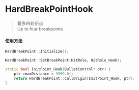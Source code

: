 # HardBreakPointHook
> 最多四处断点\
> Up to four breakpoints
#### 使用方法
``` C++
HardBreakPoint::Initialize();

HardBreakPoint::SetBreakPoint(HitRole, HitRole_Hook);

static bool InitPoint_Hook(BulletControl* ptr) {
    ptr->maxDistance = 9999.0f;
    return HardBreakPoint::CallOrigin(InitPoint_Hook, ptr);
}
```
